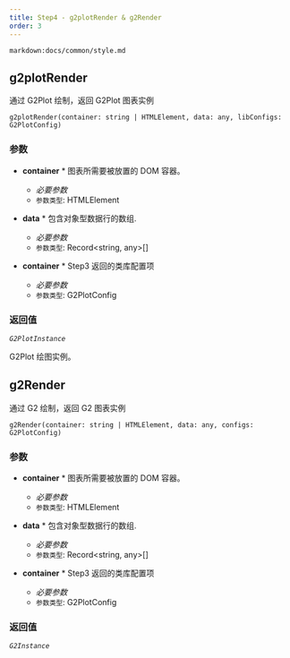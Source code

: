 ```yaml
---
title: Step4 - g2plotRender & g2Render
order: 3
---
```


`markdown:docs/common/style.md`

## g2plotRender

通过 G2Plot 绘制，返回 G2Plot 图表实例

<div class='doc-md'>

```sign
g2plotRender(container: string | HTMLElement, data: any, libConfigs: G2PlotConfig)
```

### 参数

* **container** * 图表所需要被放置的 DOM 容器。
  * _必要参数_
  * `参数类型`: HTMLElement

* **data** * 包含对象型数据行的数组.
  * _必要参数_
  * `参数类型`: Record<string, any>[]

* **container** * Step3 返回的类库配置项
  * _必要参数_
  * `参数类型`: G2PlotConfig

### 返回值

*`G2PlotInstance`*

G2Plot 绘图实例。

</div>

## g2Render

通过 G2 绘制，返回 G2 图表实例

<div class='doc-md'>

```sign
g2Render(container: string | HTMLElement, data: any, configs: G2PlotConfig)
```

### 参数

* **container** * 图表所需要被放置的 DOM 容器。
  * _必要参数_
  * `参数类型`: HTMLElement

* **data** * 包含对象型数据行的数组.
  * _必要参数_
  * `参数类型`: Record<string, any>[]

* **container** * Step3 返回的类库配置项
  * _必要参数_
  * `参数类型`: G2PlotConfig

### 返回值

*`G2Instance`*

</div>
